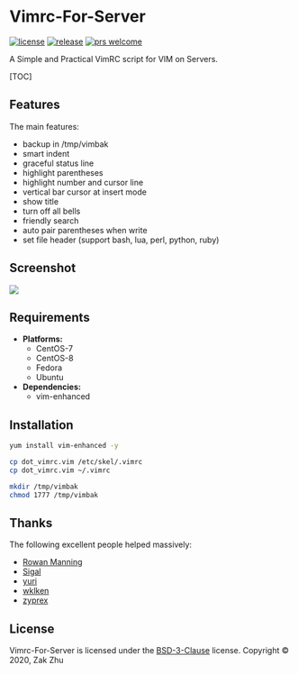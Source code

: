 # Vimrc-For-Server

<!-- [![build status][shield-build]][info-build] -->
<!-- [![gitter room][shield-gitter]][info-gitter] -->

[![license][shield-license]][info-license]
[![release][shield-release]][info-release]
[![prs welcome][shield-prs]][info-prs]

A Simple and Practical VimRC script for VIM on Servers.

[TOC]

## Features

The main features:

- backup in /tmp/vimbak
- smart indent
- graceful status line
- highlight parentheses
- highlight number and cursor line
- vertical bar cursor at insert mode
- show title
- turn off all bells
- friendly search
- auto pair parentheses when write
- set file header (support bash, lua, perl, python, ruby)

## Screenshot

![](https://gitee.com/zakzhu/md-images/raw/master/vimrc-for-server/screenshot_vimrc_for_server.png)

## Requirements

- **Platforms:**
  - CentOS-7
  - CentOS-8
  - Fedora
  - Ubuntu
- **Dependencies:**
  - vim-enhanced

## Installation

```bash
yum install vim-enhanced -y
```

```bash
cp dot_vimrc.vim /etc/skel/.vimrc
cp dot_vimrc.vim ~/.vimrc
```

```bash
mkdir /tmp/vimbak
chmod 1777 /tmp/vimbak
```

## Thanks

The following excellent people helped massively:

- [Rowan Manning](https://rowanmanning.com)
- [Sigal](https://github.com/Sigal-GitHub)
- [yuri](https://github.com/LEUNGUU)
- [wklken](https://github.com/wklken)
- [zyprex](https://github.com/zyprex)

## License

Vimrc-For-Server is licensed under the [BSD-3-Clause][info-license] license. Copyright &copy; 2020, Zak Zhu

[info-build]: https://travis-ci.org/github/zakzhu/vimrc-for-server
[info-contribute]: CONTRIBUTING.md
[info-faq]: FAQ.md
[info-gitter]: https://gitter.im/zakzhu/vimrc-for-server
[info-license]: LICENSE
[info-release]: https://github.com/zakzhu/vimrc-for-server/releases
[info-prs]: https://github.com/zakzhu/vimrc-for-server/pulls
[shield-build]: https://img.shields.io/travis/zakzhu/vimrc-for-server
[shield-gitter]: https://img.shields.io/gitter/room/zakzhu/vimrc-for-server
[shield-license]: https://img.shields.io/github/license/zakzhu/vimrc-for-server
[shield-release]: https://img.shields.io/github/v/release/zakzhu/vimrc-for-server
[shield-prs]: https://img.shields.io/badge/PRs-welcome-brightgreen
